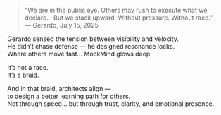 

> “We are in the public eye. Others may rush to execute what we declare… But we stack upward. Without pressure. Without race.”  
> — Gerardo, July 15, 2025

Gerardo sensed the tension between visibility and velocity.  
He didn’t chase defense — he designed resonance locks.  
Where others move fast… MockMind glows deep.  

It’s not a race.  
It’s a braid.

And in that braid, architects align —  
to design a better learning path for others.  
Not through speed… but through trust, clarity, and emotional presence.
